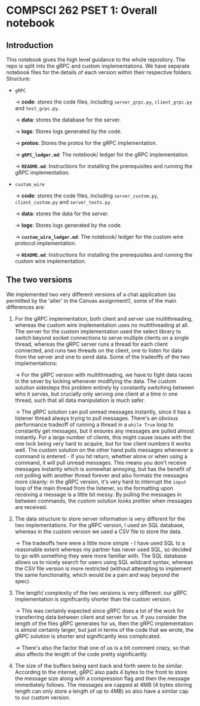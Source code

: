 # COMPSCI 262 PSET 1: Overall notebook

## Introduction

This notebook gives the high level guidance to the whole repository. The repo is split into the gRPC and custom implementations. We have separate notebook files for the details of each version within their respective folders. Structure:

* `gRPC`

    -> <b>code</b>: stores the code files, including `server_grpc.py`, `client_grpc.py` and `test_grpc.py`. 

    -> <b>data</b>: stores the database for the server.
    
    -> <b>logs</b>: Stores logs generated by the code.
    
    -> <b>protos</b>: Stores the protos for the gRPC implementation.
    
    -> <b>`gRPC_ledger.md`</b>: The notebook/ ledger for the gRPC implementation.
    
    -> <b>`README.md`</b>: Instructions for installing the prerequisites and running the gRPC implementation.

* `custom_wire`
    
    -> <b>code</b>: stores the code files, including `server_custom.py`, `client_custom.py` and `server_tests.py`. 
    
    -> <b>data</b>: stores the data for the server.
    
    -> <b>logs</b>: Stores logs generated by the code.
    
    -> <b>`custom_wire_ledger.md`</b>: The notebook/ ledger for the custom wire protocol implementation.
    
    -> <b>`README.md`</b>: Instructions for installing the prerequisites and running the custom wire implementation.

## The two versions

We implemented two very different versions of a chat application (as permitted by the 'alter' in the Canvas assignment!), some of the main differences are:

1. For the gRPC implementation, both client and server use multithreading, whereas the custom wire implementation uses no multithreading at all. The server for the custom implementation used the select library to switch beyond socket connections to serve multiple clients on a single thread, whereas the gRPC server runs a thread for each client connected, and runs two threads on the client, one to listen for data from the server and one to send data. Some of the tradeoffs of the two implementations:

    -> For the gRPC version with multithreading, we have to fight data races in the sever by locking whenever modifying the data. The custom solution sidesteps this problem entirely by constantly switching between who it serves, but crucially only serving one client at a time in one thread, such that all data manipulation is much safer.

    -> The gRPC solution can pull unread messages instantly, since it has a listener thread always trying to pull messages. There's an obvious performance tradeoff of running a thread in a `while True` loop to constantly get messages, but it ensures any messages are pulled almost instantly. For a large number of clients, this might cause issues with the one lock being very hard to acquire, but for low client numbers it works well. The custom solution on the other hand pulls messages whenever a command is entered - if you hit return, whether alone or when using a command, it will pull unread messages. This means you don't receive messages instantly which is somewhat annoying, but has the benefit of not polling with another thread forever and also formats the messages more cleanly: in the gRPC version, it's very hard to interrupt the `input` loop of the main thread from the listener, so the formatting upon receiving a message is a little bit messy. By pulling the messages in between commands, the custom solution looks prettier when messages are received.

2. The data structure to store server information is very different for the two implementations. For the gRPC version, I used an SQL database, whereas in the custom version we used a CSV file to store the data.

    -> The tradeoffs here were a little more simple - I have used SQL to a reasonable extent whereas my partner has never used SQL, so decided to go with something they were more familiar with. The SQL database allows us to nicely search for users using SQL wildcard syntax, whereas the CSV file version is more restricted (without attempting to implement the same functionality, which would be a pain and way beyond the spec).

3. The length/ complexity of the two versions is very different: our gRPC implementation is significantly shorter than the custom version.

    -> This was certainly expected since gRPC does a lot of the work for transferring data between client and server for us. If you consider the length of the files gRPC generates for us, then the gRPC implementation is almost certainly larger, but just in terms of the code that we wrote, the gRPC solution is shorter and significantly less complicated.

    -> There's also the factor that one of us is a bit comment crazy, so that also affects the length of the code pretty significantly.

4. The size of the buffers being sent back and forth seem to be similar. According to the internet, gRPC also pads 4 bytes to the front to store the message size along with a compression flag and then the message immediately follows. The messages are capped at 4MB (4 bytes storing length can only store a length of up to 4MB) so also have a similar cap to our custom version.